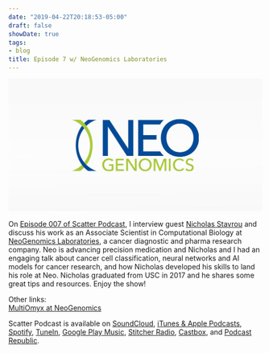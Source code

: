 ```yaml
---
date: "2019-04-22T20:18:53-05:00"
draft: false
showDate: true
tags:
- blog
title: Episode 7 w/ NeoGenomics Laboratories
---
```


[![](https://raw.githubusercontent.com/JavOrraca/Home/gh-pages/assets/img/NeoGenomics.jpg)](https://soundcloud.com/scatterpodcast/episode-007)

On [Episode 007 of Scatter Podcast](https://soundcloud.com/scatterpodcast/episode-007), I interview guest [Nicholas Stavrou](https://www.linkedin.com/in/nicholas-stavrou/) and discuss his work as an Associate Scientist in Computational Biology at [NeoGenomics Laboratories](https://neogenomics.com/), a cancer diagnostic and pharma research company. Neo is advancing precision medication and Nicholas and I had an engaging talk about cancer cell classification, neural networks and AI models for cancer research, and how Nicholas developed his skills to land his role at Neo. Nicholas graduated from USC in 2017 and he shares some great tips and resources. Enjoy the show!

Other links:
<br/>[MultiOmyx at NeoGenomics](https://neogenomics.com/pharma-services/lab-services/multiomyx)

Scatter Podcast is available on [SoundCloud](https://soundcloud.com/scatterpodcast), [iTunes & Apple Podcasts](https://podcasts.apple.com/us/podcast/scatter-podcast/id1458544194), [Spotify](https://open.spotify.com/show/64UpJwByrdsrLSYObuEeHx?si=n_UlBzrYQv6ptBjeXfSOsw), [TuneIn](https://tunein.com/podcasts/Business--Economics-Podcasts/Scatter-Podcast-p1216105/), [Google Play Music](https://playmusic.app.goo.gl/?ibi=com.google.PlayMusic&isi=691797987&ius=googleplaymusic&apn=com.google.android.music&link=https://play.google.com/music/m/Iqayzaqkmvhu5op3yehzbj5bus4?t%3DScatter_Podcast%26pcampaignid%3DMKT-na-all-co-pr-mu-pod-16), [Stitcher Radio](https://www.stitcher.com/podcast/scatter-podcast/httpssoundcloudcomscatterpodcast), [Castbox](https://castbox.fm/channel/id2083174), and [Podcast Republic](https://www.podcastrepublic.net/podcast/1458544194).
